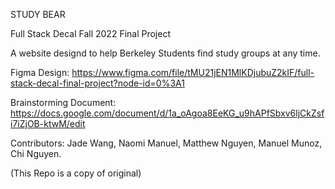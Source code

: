 STUDY BEAR

Full Stack Decal Fall 2022 Final Project

A website designd to help Berkeley Students find study groups at any time.

Figma Design:
https://www.figma.com/file/tMU21jEN1MlKDjubuZ2kIF/full-stack-decal-final-project?node-id=0%3A1

Brainstorming Document:
https://docs.google.com/document/d/1a_oAgoa8EeKG_u9hAPfSbxv6ljCkZsfi7iZjOB-ktwM/edit

Contributors: Jade Wang, Naomi Manuel, Matthew Nguyen, Manuel Munoz, Chi Nguyen.

(This Repo is a copy of original)
